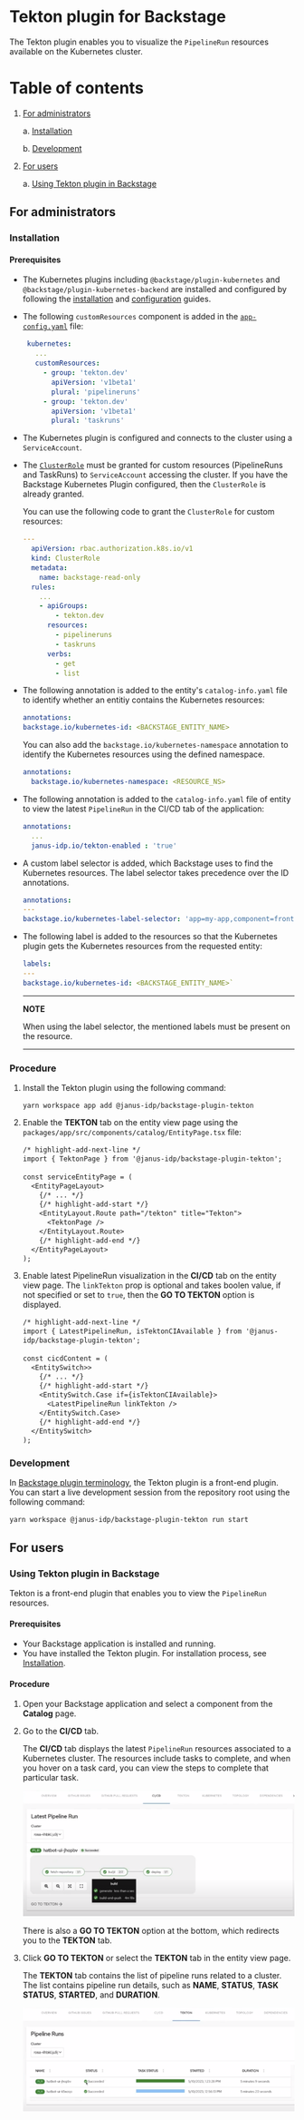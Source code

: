 # Tekton plugin for Backstage

The Tekton plugin enables you to visualize the `PipelineRun` resources available on the Kubernetes cluster.

# Table of contents

1. [For administrators](#for-administrators)

   a. [Installation](#installation)

   b. [Development](#development)

1. [For users](#for-users)

   a. [Using Tekton plugin in Backstage](#using-tekton-plugin-in-backstage)


## For administrators

### Installation

#### Prerequisites

- The Kubernetes plugins including `@backstage/plugin-kubernetes` and `@backstage/plugin-kubernetes-backend` are installed and configured by following the [installation](https://backstage.io/docs/features/kubernetes/installation) and [configuration](https://backstage.io/docs/features/kubernetes/configuration) guides.

- The following `customResources` component is added in the [`app-config.yaml`](https://backstage.io/docs/features/kubernetes/configuration#configuring-kubernetes-clusters) file:
  ```yaml
   kubernetes:
     ...
     customResources:
       - group: 'tekton.dev'
         apiVersion: 'v1beta1'
         plural: 'pipelineruns'
       - group: 'tekton.dev'
         apiVersion: 'v1beta1'
         plural: 'taskruns'
  ```
- The Kubernetes plugin is configured and connects to the cluster using a `ServiceAccount`.
- The [`ClusterRole`](https://backstage.io/docs/features/kubernetes/configuration#role-based-access-control) must be granted for custom resources (PipelineRuns and TaskRuns) to `ServiceAccount` accessing the cluster. If you have the Backstage Kubernetes Plugin configured, then the `ClusterRole` is already granted.

  You can use the following code to grant the `ClusterRole` for custom resources:

  ```yaml
  ---
    apiVersion: rbac.authorization.k8s.io/v1
    kind: ClusterRole
    metadata:
      name: backstage-read-only
    rules:
      ...
      - apiGroups:
          - tekton.dev
        resources:
          - pipelineruns
          - taskruns
        verbs:
          - get
          - list

  ```

- The following annotation is added to the entity's `catalog-info.yaml` file to identify whether an entitiy contains the Kubernetes resources:

  ```yaml
  annotations:
  backstage.io/kubernetes-id: <BACKSTAGE_ENTITY_NAME>
  ```

  You can also add the `backstage.io/kubernetes-namespace` annotation to identify the Kubernetes resources using the defined namespace.

  ```yaml
  annotations:
    backstage.io/kubernetes-namespace: <RESOURCE_NS>
  ```

- The following annotation is added to the `catalog-info.yaml` file of entity to view the latest `PipelineRun` in the CI/CD tab of the application:
  ```yaml
  annotations:
    ...
    janus-idp.io/tekton-enabled : 'true'
  ```
- A custom label selector is added, which Backstage uses to find the Kubernetes resources. The label selector takes precedence over the ID annotations.

  ```yaml
  annotations:
  ---
  backstage.io/kubernetes-label-selector: 'app=my-app,component=front-end'
  ```
- The following label is added to the resources so that the Kubernetes plugin gets the Kubernetes resources from the requested entity:

  ```yaml
  labels:
  ---
  backstage.io/kubernetes-id: <BACKSTAGE_ENTITY_NAME>`
  ```

  ***

  **NOTE**

  When using the label selector, the mentioned labels must be present on the resource.

  ***

### Procedure

1. Install the Tekton plugin using the following command:

   ```console
   yarn workspace app add @janus-idp/backstage-plugin-tekton
   ```
2. Enable the **TEKTON** tab on the entity view page using the `packages/app/src/components/catalog/EntityPage.tsx` file:

   ```tsx title="packages/app/src/components/catalog/EntityPage.tsx"
   /* highlight-add-next-line */
   import { TektonPage } from '@janus-idp/backstage-plugin-tekton';

   const serviceEntityPage = (
     <EntityPageLayout>
       {/* ... */}
       {/* highlight-add-start */}
       <EntityLayout.Route path="/tekton" title="Tekton">
         <TektonPage />
       </EntityLayout.Route>
       {/* highlight-add-end */}
     </EntityPageLayout>
   );
   ```
3. Enable latest PipelineRun visualization in the **CI/CD** tab on the entity view page. The `linkTekton` prop is optional and takes boolen value, if not specified or set to `true`, then the **GO TO TEKTON** option is displayed.

   ```tsx title="packages/app/src/components/catalog/EntityPage.tsx"
   /* highlight-add-next-line */
   import { LatestPipelineRun, isTektonCIAvailable } from '@janus-idp/backstage-plugin-tekton';

   const cicdContent = (
     <EntitySwitch>>
       {/* ... */}
       {/* highlight-add-start */}
       <EntitySwitch.Case if={isTektonCIAvailable}>
         <LatestPipelineRun linkTekton />
       </EntitySwitch.Case>
       {/* highlight-add-end */}
     </EntitySwitch>
   );
   ```

### Development

In [Backstage plugin terminology](https://backstage.io/docs/local-dev/cli-build-system#package-roles), the Tekton plugin is a front-end plugin. You can start a live development session from the repository root using the following command:

```console
yarn workspace @janus-idp/backstage-plugin-tekton run start
```

## For users

### Using Tekton plugin in Backstage

Tekton is a front-end plugin that enables you to view the `PipelineRun` resources.

#### Prerequisites

- Your Backstage application is installed and running.
- You have installed the Tekton plugin. For installation process, see [Installation](#installation).

#### Procedure

1. Open your Backstage application and select a component from the **Catalog** page.
1. Go to the **CI/CD** tab.

   The **CI/CD** tab displays the latest `PipelineRun` resources associated to a Kubernetes cluster. The resources include tasks to complete, and when you hover on a task card, you can view the steps to complete that particular task.

   ![ci-cd-tab-tekton](./images/tekton-plugin-user1.png)

   There is also a **GO TO TEKTON** option at the bottom, which redirects you to the **TEKTON** tab.

1. Click **GO TO TEKTON** or select the **TEKTON** tab in the entity view page.

   The **TEKTON** tab contains the list of pipeline runs related to a cluster. The list contains pipeline run details, such as **NAME**, **STATUS**, **TASK STATUS**, **STARTED**, and **DURATION**.

   ![tekton-tab](./images/tekton-plugin-user2.png)
